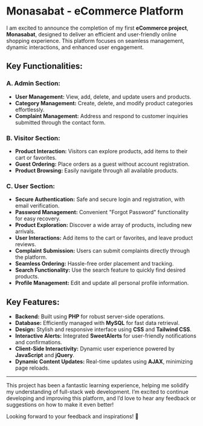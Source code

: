 # Monasabat - eCommerce Platform

I am excited to announce the completion of my first **eCommerce project**, **Monasabat**, designed to deliver an efficient and user-friendly online shopping experience. This platform focuses on seamless management, dynamic interactions, and enhanced user engagement.

## Key Functionalities:

### A. Admin Section:
- **User Management:** View, add, delete, and update users and products.
- **Category Management:** Create, delete, and modify product categories effortlessly.
- **Complaint Management:** Address and respond to customer inquiries submitted through the contact form.

### B. Visitor Section:
- **Product Interaction:** Visitors can explore products, add items to their cart or favorites.
- **Guest Ordering:** Place orders as a guest without account registration.
- **Product Browsing:** Easily navigate through all available products.

### C. User Section:
- **Secure Authentication:** Safe and secure login and registration, with email verification.
- **Password Management:** Convenient "Forgot Password" functionality for easy recovery.
- **Product Exploration:** Discover a wide array of products, including new arrivals.
- **User Interactions:** Add items to the cart or favorites, and leave product reviews.
- **Complaint Submission:** Users can submit complaints directly through the platform.
- **Seamless Ordering:** Hassle-free order placement and tracking.
- **Search Functionality:** Use the search feature to quickly find desired products.
- **Profile Management:** Edit and update all personal profile information.

## Key Features:
- **Backend:** Built using **PHP** for robust server-side operations.
- **Database:** Efficiently managed with **MySQL** for fast data retrieval.
- **Design:** Stylish and responsive interface using **CSS** and **Tailwind CSS**.
- **Interactive Alerts:** Integrated **SweetAlerts** for user-friendly notifications and confirmations.
- **Client-Side Interactivity:** Dynamic user experience powered by **JavaScript** and **jQuery**.
- **Dynamic Content Updates:** Real-time updates using **AJAX**, minimizing page reloads.

---

This project has been a fantastic learning experience, helping me solidify my understanding of full-stack web development. I’m excited to continue developing and improving this platform, and I’d love to hear any feedback or suggestions on how to make it even better!

Looking forward to your feedback and inspirations! 🚀
